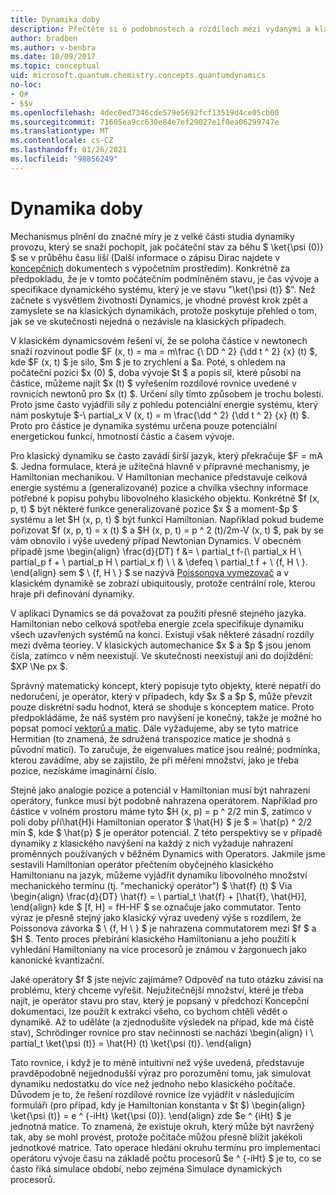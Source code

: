 ```yaml
---
title: Dynamika doby
description: Přečtěte si o podobnostech a rozdílech mezi vydanými a klasickými dynamikami.
author: bradben
ms.author: v-benbra
ms.date: 10/09/2017
ms.topic: conceptual
uid: microsoft.quantum.chemistry.concepts.quantumdynamics
no-loc:
- Q#
- $$v
ms.openlocfilehash: 4dec0ed7346cde579e5692fcf13519d4ce05cb00
ms.sourcegitcommit: 71605ea9cc630e84e7ef29027e1f0ea06299747e
ms.translationtype: MT
ms.contentlocale: cs-CZ
ms.lasthandoff: 01/26/2021
ms.locfileid: "98856249"
---
```

# <a name="quantum-dynamics"></a>Dynamika doby

Mechanismus plnění do značné míry je z velké části studia dynamiky provozu, který se snaží pochopit, jak počáteční stav za běhu $ \ket{\psi (0)} $ se v průběhu času liší (Další informace o zápisu Dirac najdete v [koncepčních](xref:microsoft.quantum.concepts.dirac) dokumentech s výpočetním prostředím).
Konkrétně za předpokladu, že je v tomto počátečním podmíněném stavu, je čas vývoje a specifikace dynamického systému, který je ve stavu "\ket{\psi (t)} $".
Než začnete s vysvětlem životnosti Dynamics, je vhodné provést krok zpět a zamyslete se na klasických dynamikách, protože poskytuje přehled o tom, jak se ve skutečnosti nejedná o nezávisle na klasických případech.

V klasickém dynamicsovém řešení ví, že se poloha částice v newtonech snaží rozvinout podle $F (x, t) = ma = m\frac {\ DD ^ 2} {\dd t ^ 2} {x} (t) $, kde $F (x, t) $ je silo, $m $ je to zrychlení a $a.
Poté, s ohledem na počáteční pozici $x (0) $, doba vývoje $t $ a popis sil, které působí na částice, můžeme najít $x (t) $ vyřešením rozdílové rovnice uvedené v rovnicích newtonů pro $x (t) $.
Určení síly tímto způsobem je trochu bolesti.
Proto jsme často vyjádřili síly z pohledu potenciální energie systému, který nám poskytuje $-\ partial_x V (x, t) = m \frac{\dd ^ 2} {\dd t ^ 2} {x} (t) $.
Proto pro částice je dynamika systému určena pouze potenciální energetickou funkcí, hmotností částic a časem vývoje.

Pro klasický dynamiku se často zavádí širší jazyk, který překračuje $F = mA $.
Jedna formulace, která je užitečná hlavně v přípravné mechanismy, je Hamiltonian mechanikou.
V Hamiltonian mechanice představuje celková energie systému a (generalizované) pozice a chvilka všechny informace potřebné k popisu pohybu libovolného klasického objektu.
Konkrétně $f (x, p, t) $ být některé funkce generalizované pozice $x $ a moment-$p $ systému a let $H (x, p, t) $ být funkcí Hamiltonian.
Například pokud budeme pořizovat $f (x, p, t) = x (t) $ a $H (x, p, t) = p ^ 2 (t)/2m-V (x, t) $, pak by se vám obnovilo i výše uvedený případ Newtonian Dynamics.
V obecném případě jsme \begin{align} \frac{d}{DT} f &= \ partial_t f-(\ partial_x H \ partial_p f + \ partial_p H \ partial_x f) \\ \\ & \defeq \ partial_t f + \\ {f, H \\ }.
\end{align} sem $ \\ {f, H \\ } $ se nazývá [Poissonova vymezovač](https://en.wikipedia.org/wiki/Poisson_bracket) a v klasickém dynamikě se zobrazí ubiquitously, protože centrální role, kterou hraje při definování dynamiky.

V aplikaci Dynamics se dá považovat za použití přesně stejného jazyka.
Hamiltonian nebo celková spotřeba energie zcela specifikuje dynamiku všech uzavřených systémů na konci.
Existují však některé zásadní rozdíly mezi dvěma teoriey.
V klasických automechanice $x $ a $p $ jsou jenom čísla, zatímco v něm neexistují.
Ve skutečnosti neexistují ani do dojíždění: $XP \Ne px $.

Správný matematický koncept, který popisuje tyto objekty, které nepatří do nedoručení, je operátor, který v případech, kdy $x $ a $p $, může převzít pouze diskrétní sadu hodnot, která se shoduje s konceptem matice.
Proto předpokládáme, že náš systém pro navýšení je konečný, takže je možné ho popsat pomocí [vektorů a matic](xref:microsoft.quantum.concepts.vectors).
Dále vyžadujeme, aby se tyto matrice Hermitian (to znamená, že sdružená transpozice matice je shodná s původní maticí).
To zaručuje, že eigenvalues matice jsou reálné; podmínka, kterou zavádíme, aby se zajistilo, že při měření množství, jako je třeba pozice, nezískáme imaginární číslo.

Stejně jako analogie pozice a potenciál v Hamiltonian musí být nahrazeni operátory, funkce musí být podobně nahrazena operátorem.
Například pro částice v volném prostoru máme tyto $H (x, p) = p ^ 2/2 min $, zatímco v poli doby pří\hat{H}i Hamiltonian operator $ \hat{H} $ je $ = \hat{p} ^ 2/2 min $, kde $ \hat{p} $ je operátor potenciál.
Z této perspektivy se v případě dynamiky z klasického navýšení na každý z nich vyžaduje nahrazení proměnných používaných v běžném Dynamics with Operators.
Jakmile jsme sestavili Hamiltonian operátor přečtením obyčejného klasického Hamiltonianu na jazyk, můžeme vyjádřit dynamiku libovolného množství mechanického termínu (tj. "mechanický operátor") $ \hat{f} (t) $ Via \begin{align} \frac{d}{DT} \hat{f} = \ partial_t \hat{f} + [\hat{f}, \hat{H}], \end{align} kde $ [f, H] = fH-HF $ se označuje jako commutator.
Tento výraz je přesně stejný jako klasický výraz uvedený výše s rozdílem, že Poissonova závorka $ \\ {f, H \\ } $ je nahrazena commutatorem mezi $f $ a $H $.
Tento proces přebírání klasického Hamiltonianu a jeho použití k vyhledání Hamiltoniany na více procesorů je známou v žargonuech jako kanonické kvantizační.

Jaké operátory $f $ jste nejvíc zajímáme?  Odpověď na tuto otázku závisí na problému, který chceme vyřešit.
Nejužitečnější množství, které je třeba najít, je operátor stavu pro stav, který je popsaný v předchozí Koncepční dokumentaci, lze použít k extrakci všeho, co bychom chtěli vědět o dynamikě.
Až to uděláte (a zjednodušíte výsledek na případ, kde má čistě stav), Schrödinger rovnice pro stav nečinnosti se nachází \begin{align} i \ partial_t \ket{\psi (t)} = \hat{H} (t) \ket{\psi (t)}.
\end{align}

Tato rovnice, i když je to méně intuitivní než výše uvedená, představuje pravděpodobně nejjednodušší výraz pro porozumění tomu, jak simulovat dynamiku nedostatku do více než jednoho nebo klasického počítače.
Důvodem je to, že řešení rozdílové rovnice lze vyjádřit v následujícím formuláři (pro případ, kdy je Hamiltonian konstanta v $t $) \begin{align} \ket{\psi (t)} = e ^ {-iHt} \ket{\psi (0)}.
\end{align} zde $e ^ {iHt} $ je jednotná matice.
To znamená, že existuje okruh, který může být navržený tak, aby se mohl provést, protože počítače můžou přesně blížit jakékoli jednotkové matrice.
Tato operace hledání okruhu termínu pro implementaci operátoru vývoje času na základě počtu procesorů $e ^ {-iHt} $ je to, co se často říká simulace období, nebo zejména Simulace dynamických procesorů.
